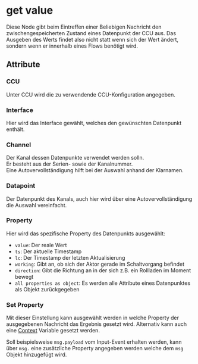 # get value

Diese Node gibt beim Eintreffen einer Beliebigen Nachricht den zwischengespeicherten Zustand eines Datenpunkt der CCU aus.
Das Ausgeben des Werts findet also nicht statt wenn sich der Wert ändert, sondern
wenn er innerhalb eines Flows benötigt wird.

## Attribute

### CCU

Unter CCU wird die zu verwendende CCU-Konfiguration angegeben.


### Interface

Hier wird das Interface gewählt, welches den gewünschten Datenpunkt enthält.

### Channel

Der Kanal dessen Datenpunkte verwendet werden solln.  
Er besteht aus der Serien- sowie der Kanalnummer.  
Eine Autovervollständigung hilft bei der Auswahl anhand der Klarnamen. 

### Datapoint

Der Datenpunkt des Kanals, auch hier wird über eine Autovervollständigung die Auswahl vereinfacht.

### Property

Hier wird das spezifische Property des Datenpunkts ausgewählt:

* `value`: Der reale Wert
* `ts`: Der aktuelle Timestamp
* `lc`: Der Timestamp der letzten Aktualisierung
* `working`: Gibt an, ob sich der Aktor gerade im Schaltvorgang befindet
* `direction`: Gibt die Richtung an in der sich z.B. ein Rollladen im Moment bewegt
* `all properties as object`: Es werden alle Attribute eines Datenpunktes als Objekt zurückgegeben

### Set Property

Mit dieser Einstellung kann ausgewählt werden in welche Property der ausgegebenen Nachricht das Ergebnis gesetzt wird. Alternativ kann auch eine [Context](https://nodered.org/docs/user-guide/context)
Variable gesetzt werden.

Soll beispielsweise `msg.payload` vom Input-Event erhalten werden, kann über `msg.` eine
zusätzliche Property angegeben werden welche dem `msg` Objekt hinzugefügt wird. 